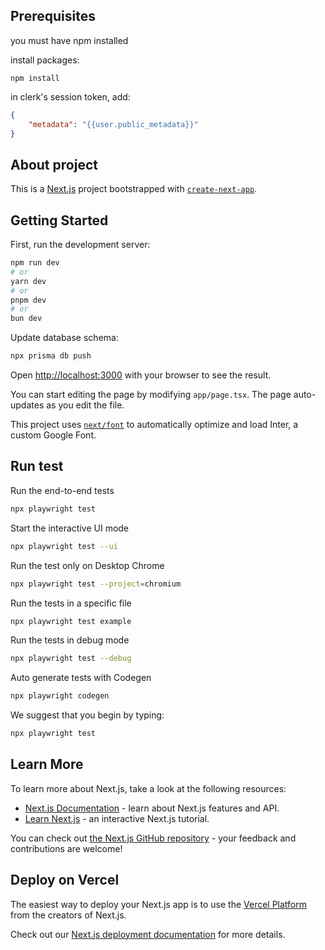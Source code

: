 ## Prerequisites

you must have npm installed

install packages:

```shell
npm install
```

in clerk's session token, add:

```json
{
	"metadata": "{{user.public_metadata}}"
}
```

## About project

This is a [Next.js](https://nextjs.org/) project bootstrapped with [`create-next-app`](https://github.com/vercel/next.js/tree/canary/packages/create-next-app).

## Getting Started

First, run the development server:

```bash
npm run dev
# or
yarn dev
# or
pnpm dev
# or
bun dev
```

Update database schema:

```bash
npx prisma db push
```

Open [http://localhost:3000](http://localhost:3000) with your browser to see the result.

You can start editing the page by modifying `app/page.tsx`. The page auto-updates as you edit the file.

This project uses [`next/font`](https://nextjs.org/docs/basic-features/font-optimization) to automatically optimize and load Inter, a custom Google Font.

## Run test

Run the end-to-end tests

```bash
npx playwright test
```

Start the interactive UI mode

```bash
npx playwright test --ui
```

Run the test only on Desktop Chrome

```bash
npx playwright test --project=chromium
```

Run the tests in a specific file

```bash
npx playwright test example
```

Run the tests in debug mode

```bash
npx playwright test --debug
```

Auto generate tests with Codegen

```bash
npx playwright codegen
```

We suggest that you begin by typing:

```bash
npx playwright test
```

## Learn More

To learn more about Next.js, take a look at the following resources:

-   [Next.js Documentation](https://nextjs.org/docs) - learn about Next.js features and API.
-   [Learn Next.js](https://nextjs.org/learn) - an interactive Next.js tutorial.

You can check out [the Next.js GitHub repository](https://github.com/vercel/next.js/) - your feedback and contributions are welcome!

## Deploy on Vercel

The easiest way to deploy your Next.js app is to use the [Vercel Platform](https://vercel.com/new?utm_medium=default-template&filter=next.js&utm_source=create-next-app&utm_campaign=create-next-app-readme) from the creators of Next.js.

Check out our [Next.js deployment documentation](https://nextjs.org/docs/deployment) for more details.
